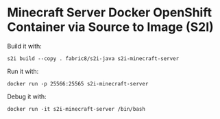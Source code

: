# Minecraft Server Docker OpenShift Container via Source to Image (S2I)

Build it with:

    s2i build --copy . fabric8/s2i-java s2i-minecraft-server

Run it with:

    docker run -p 25566:25565 s2i-minecraft-server

Debug it with:

    docker run -it s2i-minecraft-server /bin/bash

